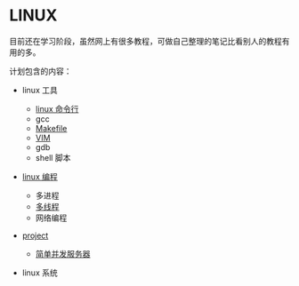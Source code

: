 # LINUX 

目前还在学习阶段，虽然网上有很多教程，可做自己整理的笔记比看别人的教程有用的多。

计划包含的内容：

- linux 工具
  - [linux 命令行](tools/command_line.md)
  - gcc
  - [Makefile](tools/Makefile.pdf)
  - [VIM](tools/VIM.md)
  - gdb
  - shell 脚本
  
- [linux 编程](programming/README.md)
  - 多进程
  - [多线程](programming/multithreading)
  - 网络编程

- [project](project)
  - [简单并发服务器](project/tcpServerClient)

- linux 系统
